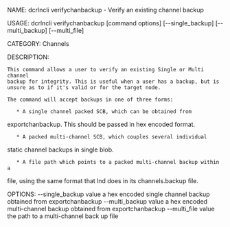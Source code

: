 NAME:
   dcrlncli verifychanbackup - Verify an existing channel backup

USAGE:
   dcrlncli verifychanbackup [command options] [--single_backup] [--multi_backup] [--multi_file]

CATEGORY:
   Channels

DESCRIPTION:
   
    This command allows a user to verify an existing Single or Multi channel
    backup for integrity. This is useful when a user has a backup, but is
    unsure as to if it's valid or for the target node.

    The command will accept backups in one of three forms:

       * A single channel packed SCB, which can be obtained from
   exportchanbackup. This should be passed in hex encoded format.

       * A packed multi-channel SCB, which couples several individual
   static channel backups in single blob.

       * A file path which points to a packed multi-channel backup within a
   file, using the same format that lnd does in its channels.backup
   file.
    

OPTIONS:
   --single_backup value  a hex encoded single channel backup obtained from exportchanbackup
   --multi_backup value   a hex encoded multi-channel backup obtained from exportchanbackup
   --multi_file value     the path to a multi-channel back up file
   
